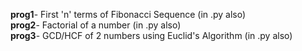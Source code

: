 **prog1**- First 'n' terms of Fibonacci Sequence (in .py also)  </br>
**prog2**- Factorial of a number (in .py also)  </br>
**prog3**- GCD/HCF of 2 numbers using Euclid's Algorithm (in .py also)  </br>
